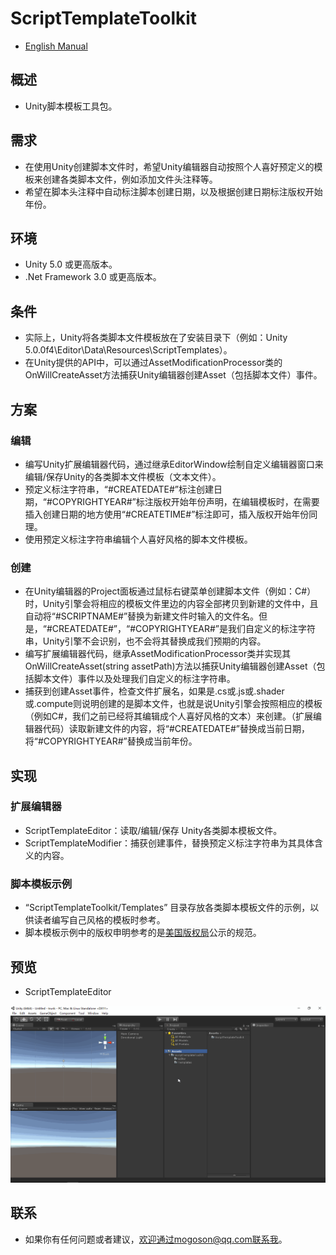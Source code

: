﻿# ScriptTemplateToolkit
- [English Manual](./README.md)

## 概述
- Unity脚本模板工具包。

## 需求
- 在使用Unity创建脚本文件时，希望Unity编辑器自动按照个人喜好预定义的模板来创建各类脚本文件，例如添加文件头注释等。
- 希望在脚本头注释中自动标注脚本创建日期，以及根据创建日期标注版权开始年份。

## 环境
- Unity 5.0 或更高版本。
- .Net Framework 3.0 或更高版本。

## 条件
- 实际上，Unity将各类脚本文件模板放在了安装目录下（例如：Unity 5.0.0f4\Editor\Data\Resources\ScriptTemplates）。
- 在Unity提供的API中，可以通过AssetModificationProcessor类的OnWillCreateAsset方法捕获Unity编辑器创建Asset（包括脚本文件）事件。

## 方案
### 编辑
- 编写Unity扩展编辑器代码，通过继承EditorWindow绘制自定义编辑器窗口来编辑/保存Unity的各类脚本文件模板（文本文件）。
- 预定义标注字符串，“#CREATEDATE#”标注创建日期，“#COPYRIGHTYEAR#”标注版权开始年份声明，在编辑模板时，在需要插入创建日期的地方使用“#CREATETIME#”标注即可，插入版权开始年份同理。
- 使用预定义标注字符串编辑个人喜好风格的脚本文件模板。

### 创建
- 在Unity编辑器的Project面板通过鼠标右键菜单创建脚本文件（例如：C#）时，Unity引擎会将相应的模板文件里边的内容全部拷贝到新建的文件中，且自动将“#SCRIPTNAME#”替换为新建文件时输入的文件名。但是，“#CREATEDATE#”，“#COPYRIGHTYEAR#”是我们自定义的标注字符串，Unity引擎不会识别，也不会将其替换成我们预期的内容。
- 编写扩展编辑器代码，继承AssetModificationProcessor类并实现其OnWillCreateAsset(string assetPath)方法以捕获Unity编辑器创建Asset（包括脚本文件）事件以及处理我们自定义的标注字符串。
- 捕获到创建Asset事件，检查文件扩展名，如果是.cs或.js或.shader或.compute则说明创建的是脚本文件，也就是说Unity引擎会按照相应的模板（例如C#，我们之前已经将其编辑成个人喜好风格的文本）来创建。（扩展编辑器代码）读取新建文件的内容，将“#CREATEDATE#”替换成当前日期，将“#COPYRIGHTYEAR#”替换成当前年份。

## 实现
### 扩展编辑器
- ScriptTemplateEditor：读取/编辑/保存 Unity各类脚本模板文件。
- ScriptTemplateModifier：捕获创建事件，替换预定义标注字符串为其具体含义的内容。

### 脚本模板示例
- “ScriptTemplateToolkit/Templates” 目录存放各类脚本模板文件的示例，以供读者编写自己风格的模板时参考。
- 脚本模板示例中的版权申明参考的是[美国版权局](https://www.copyright.gov/)公示的规范。

## 预览
- ScriptTemplateEditor

![ScriptTemplateEditor](./Attachments/README_Image/ScriptTemplateEditor.gif)

## 联系
- 如果你有任何问题或者建议，欢迎通过mogoson@qq.com联系我。